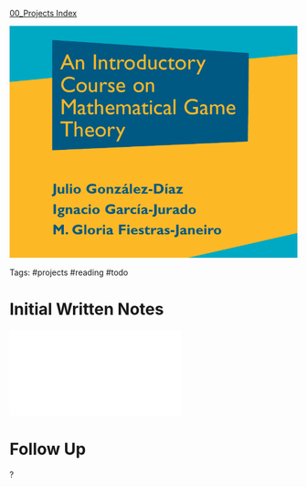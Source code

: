 
[00_Projects Index](00_Projects%20Index.md)

![](zettelkasten/attachments/Pasted%20image%2020210428012338.png)

Tags: #projects #reading #todo

# Initial Written Notes

![](zettelkasten/attachments/Apr%2028%2000h22.pdf)

# Follow Up

?